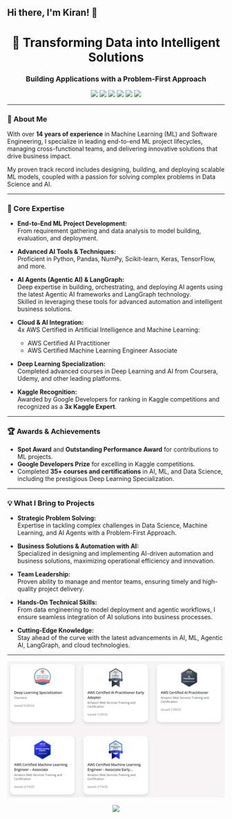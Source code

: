 ## Hi there, I'm Kiran! 👋

<!--
**kdsharmaai/kdsharmaai** is a ✨ _special_ ✨ repository because its `README.md` (this file) appears on your GitHub profile.

Here are some ideas to get you started:

- 🔭 I’m currently working on ...
- 🌱 I’m currently learning ...
- 👯 I’m looking to collaborate on ...
- 🤔 I’m looking for help with ...
- 💬 Ask me about ...
- 📫 How to reach me: ...
- 😄 Pronouns: ...
- ⚡ Fun fact: ...
-->

<!-- GitHub Profile README for a Senior ML Engineer & AI Expert -->

<h1 align="center">🚀 Transforming Data into Intelligent Solutions</h1>
<h3 align="center">Building Applications with a Problem-First Approach</h3>

<p align="center">
  <img src="https://img.shields.io/badge/Machine%20Learning-Expert-green" />
  <img src="https://img.shields.io/badge/AI%20and%20Software%20Engineer-14%2B%20years-blue" />
  <img src="https://img.shields.io/badge/AWS%20Certified-4x-yellow" />
  <img src="https://img.shields.io/badge/Kaggle-3x%20Expert-orange" />
  <img src="https://img.shields.io/badge/Agentic%20AI-Expert-purple" />
  <img src="https://img.shields.io/badge/LangGraph-Expert-brightgreen" />
</p>

---

### 👋 About Me

With over **14 years of experience** in Machine Learning (ML) and Software Engineering, I specialize in leading end-to-end ML project lifecycles, managing cross-functional teams, and delivering innovative solutions that drive business impact.

My proven track record includes designing, building, and deploying scalable ML models, coupled with a passion for solving complex problems in Data Science and AI.

---

### 🔑 Core Expertise

- **End-to-End ML Project Development:**  
  From requirement gathering and data analysis to model building, evaluation, and deployment.

- **Advanced AI Tools & Techniques:**  
  Proficient in Python, Pandas, NumPy, Scikit-learn, Keras, TensorFlow, and more.

- **AI Agents (Agentic AI) & LangGraph:**  
  Deep expertise in building, orchestrating, and deploying AI agents using the latest Agentic AI frameworks and LangGraph technology.  
  Skilled in leveraging these tools for advanced automation and intelligent business solutions.

- **Cloud & AI Integration:**  
  4x AWS Certified in Artificial Intelligence and Machine Learning:
  - AWS Certified AI Practitioner
  - AWS Certified Machine Learning Engineer Associate

- **Deep Learning Specialization:**  
  Completed advanced courses in Deep Learning and AI from Coursera, Udemy, and other leading platforms.

- **Kaggle Recognition:**  
  Awarded by Google Developers for ranking in Kaggle competitions and recognized as a **3x Kaggle Expert**.

---

### 🏆 Awards & Achievements

- **Spot Award** and **Outstanding Performance Award** for contributions to ML projects.
- **Google Developers Prize** for excelling in Kaggle competitions.
- Completed **35+ courses and certifications** in AI, ML, and Data Science, including the prestigious Deep Learning Specialization.

---

### 💡 What I Bring to Projects

- **Strategic Problem Solving:**  
  Expertise in tackling complex challenges in Data Science, Machine Learning, and AI Agents with a Problem-First Approach.

- **Business Solutions & Automation with AI:**  
  Specialized in designing and implementing AI-driven automation and business solutions, maximizing operational efficiency and innovation.

- **Team Leadership:**  
  Proven ability to manage and mentor teams, ensuring timely and high-quality project delivery.

- **Hands-On Technical Skills:**  
  From data engineering to model deployment and agentic workflows, I ensure seamless integration of AI solutions into business processes.

- **Cutting-Edge Knowledge:**  
  Stay ahead of the curve with the latest advancements in AI, ML, Agentic AI, LangGraph, and cloud technologies.

---

<p align="center">
  <a href="https://www.credly.com/users/kiran-sharma.0c71f2f6" target="_blank">
    <img src="https://raw.githubusercontent.com/kdsharmaai/kdsharmaai/refs/heads/main/Kiran-Sharma-Credly-SS.png" />
  </a>
</p>

<p align="center">
  <a href="https://www.linkedin.com/in/kd-sharma-ai/" target="_blank">
    <img src="https://img.shields.io/badge/LinkedIn-Connect-blue?logo=linkedin" />
  </a>
</p>
